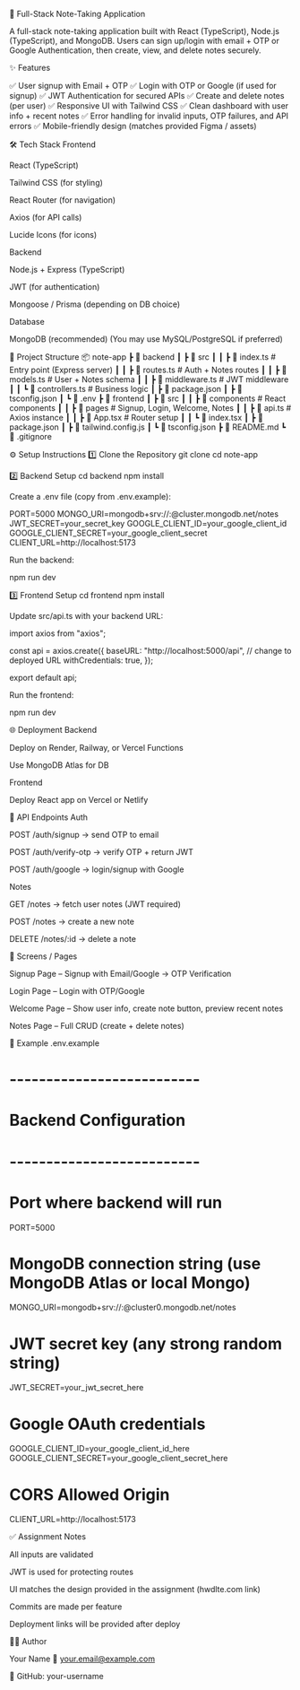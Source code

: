 📒 Full-Stack Note-Taking Application

A full-stack note-taking application built with React (TypeScript), Node.js (TypeScript), and MongoDB.
Users can sign up/login with email + OTP or Google Authentication, then create, view, and delete notes securely.

✨ Features

✅ User signup with Email + OTP
✅ Login with OTP or Google (if used for signup)
✅ JWT Authentication for secured APIs
✅ Create and delete notes (per user)
✅ Responsive UI with Tailwind CSS
✅ Clean dashboard with user info + recent notes
✅ Error handling for invalid inputs, OTP failures, and API errors
✅ Mobile-friendly design (matches provided Figma / assets)

🛠️ Tech Stack
Frontend

React (TypeScript)

Tailwind CSS (for styling)

React Router (for navigation)

Axios (for API calls)

Lucide Icons (for icons)

Backend

Node.js + Express (TypeScript)

JWT (for authentication)

Mongoose / Prisma (depending on DB choice)

Database

MongoDB (recommended)
(You may use MySQL/PostgreSQL if preferred)

📂 Project Structure
📦 note-app
 ┣ 📂 backend
 ┃ ┣ 📂 src
 ┃ ┃ ┣ 📜 index.ts        # Entry point (Express server)
 ┃ ┃ ┣ 📜 routes.ts       # Auth + Notes routes
 ┃ ┃ ┣ 📜 models.ts       # User + Notes schema
 ┃ ┃ ┣ 📜 middleware.ts   # JWT middleware
 ┃ ┃ ┗ 📜 controllers.ts  # Business logic
 ┃ ┣ 📜 package.json
 ┃ ┣ 📜 tsconfig.json
 ┃ ┗ 📜 .env
 ┣ 📂 frontend
 ┃ ┣ 📂 src
 ┃ ┃ ┣ 📂 components      # React components
 ┃ ┃ ┣ 📂 pages           # Signup, Login, Welcome, Notes
 ┃ ┃ ┣ 📜 api.ts          # Axios instance
 ┃ ┃ ┣ 📜 App.tsx         # Router setup
 ┃ ┃ ┗ 📜 index.tsx
 ┃ ┣ 📜 package.json
 ┃ ┣ 📜 tailwind.config.js
 ┃ ┗ 📜 tsconfig.json
 ┣ 📜 README.md
 ┗ 📜 .gitignore

⚙️ Setup Instructions
1️⃣ Clone the Repository
git clone <your-repo-url>
cd note-app

2️⃣ Backend Setup
cd backend
npm install


Create a .env file (copy from .env.example):

PORT=5000
MONGO_URI=mongodb+srv://<user>:<pass>@cluster.mongodb.net/notes
JWT_SECRET=your_secret_key
GOOGLE_CLIENT_ID=your_google_client_id
GOOGLE_CLIENT_SECRET=your_google_client_secret
CLIENT_URL=http://localhost:5173


Run the backend:

npm run dev

3️⃣ Frontend Setup
cd frontend
npm install


Update src/api.ts with your backend URL:

import axios from "axios";

const api = axios.create({
  baseURL: "http://localhost:5000/api", // change to deployed URL
  withCredentials: true,
});

export default api;


Run the frontend:

npm run dev

🌐 Deployment
Backend

Deploy on Render, Railway, or Vercel Functions

Use MongoDB Atlas for DB

Frontend

Deploy React app on Vercel or Netlify

🔑 API Endpoints
Auth

POST /auth/signup → send OTP to email

POST /auth/verify-otp → verify OTP + return JWT

POST /auth/google → login/signup with Google

Notes

GET /notes → fetch user notes (JWT required)

POST /notes → create a new note

DELETE /notes/:id → delete a note

📸 Screens / Pages

Signup Page – Signup with Email/Google → OTP Verification

Login Page – Login with OTP/Google

Welcome Page – Show user info, create note button, preview recent notes

Notes Page – Full CRUD (create + delete notes)

🧩 Example .env.example
# --------------------------
# Backend Configuration
# --------------------------

# Port where backend will run
PORT=5000

# MongoDB connection string (use MongoDB Atlas or local Mongo)
MONGO_URI=mongodb+srv://<username>:<password>@cluster0.mongodb.net/notes

# JWT secret key (any strong random string)
JWT_SECRET=your_jwt_secret_here

# Google OAuth credentials
GOOGLE_CLIENT_ID=your_google_client_id_here
GOOGLE_CLIENT_SECRET=your_google_client_secret_here

# CORS Allowed Origin
CLIENT_URL=http://localhost:5173

✅ Assignment Notes

All inputs are validated

JWT is used for protecting routes

UI matches the design provided in the assignment (hwdlte.com link)

Commits are made per feature

Deployment links will be provided after deploy

👩‍💻 Author

Your Name
📧 your.email@example.com

🔗 GitHub: your-username